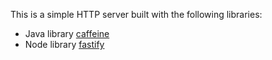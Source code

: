 This is a simple HTTP server built with the following libraries:

* Java library [caffeine](https://github.com/ben-manes/caffeine)
* Node library [fastify](https://www.npmjs.com/package/fastify)

